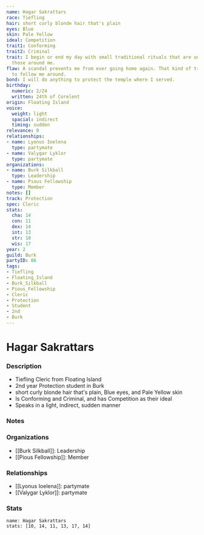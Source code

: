 ```yaml
---
name: Hagar Sakrattars
race: Tiefling
hair: short curly blonde hair that's plain
eyes: Blue
skin: Pale Yellow
ideal: Competition
trait1: Conforming
trait2: Criminal
trait: I begin or end my day with small traditional rituals that are unfamiliar to
  those around me.
flaw: A scandal prevents me from ever going home again. That kind of trouble seems
  to follow me around.
bond: I will do anything to protect the temple where I served.
birthday:
  numeric: 2/24
  written: 24th of Corelent
origin: Floating Island
voice:
  weight: light
  spacial: indirect
  timing: sudden
relevance: 0
relationships:
- name: Lyonus Ioelena
  type: partymate
- name: Valygar Lyklor
  type: partymate
organizations:
- name: Burk Silkball
  type: Leadership
- name: Pious Fellowship
  type: Member
notes: []
track: Protection
spec: Cleric
stats:
  cha: 14
  con: 11
  dex: 14
  int: 13
  str: 10
  wis: 17
year: 2
guild: Burk
partyID: 86
tags:
- Tiefling
- Floating_Island
- Burk_Silkball
- Pious_Fellowship
- Cleric
- Protection
- Student
- 2nd
- Burk
---
```

# Hagar Sakrattars
### Description
- Tiefling Cleric from Floating Island
- 2nd year Protection student in Burk
- short curly blonde hair that's plain, Blue eyes, and Pale Yellow skin
- Is Conforming and Criminal, and has Competition as their ideal
- Speaks in a light, indirect, sudden manner

### Notes

### Organizations
- [[Burk Silkball]]: Leadership
- [[Pious Fellowship]]: Member

### Relationships
- [[Lyonus Ioelena]]: partymate
- [[Valygar Lyklor]]: partymate

### Stats
```statblock
name: Hagar Sakrattars
stats: [10, 14, 11, 13, 17, 14]
```